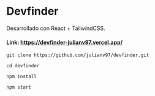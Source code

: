# Devfinder

Desarrollado con React + TailwindCSS.

#### Link: https://devfinder-julianv97.vercel.app/

```
git clone https://github.com/julianv97/devfinder.git

cd devfinder

npm install

npm start
```
